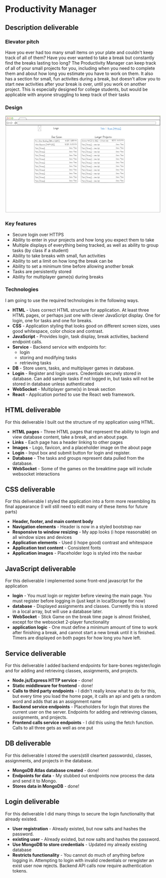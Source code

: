 # Productivity Manager

## Description deliverable

### Elevator pitch

Have you ever had too many small items on your plate and couldn't keep track of all of them? Have you ever wanted to take a break but constantly find the breaks lasting too long? The Productivity Manager can keep track of all of your small projects for you, including when you need to complete them and about how long you estimate you have to work on them. It also has a section for small, fun activites during a break, but doesn't allow you to start new activities after your break is over, until you work on another project. This is especially designed for college students, but would be applicable with anyone struggling to keep track of their tasks

### Design

![Mock Draft](mock-draft.png)


### Key features

- Secure login over HTTPS
- Ability to enter in your projects and how long you expect them to take
- Multiple displays of everything being tracked, as well as ability to group tasks (by class if a student)
- Ability to take breaks with small, fun activities
- Ability to set a limit on how long the break can be
- Ability to set a minimum time before allowing another break
- Tasks are persistently stored
- Ability for multiplayer game(s) during breaks

### Technologies

I am going to use the required technologies in the following ways.

- **HTML** - Uses correct HTML structure for application. At least three HTML pages, or perhaps just one with clever JavaScript display. One for login, one for tasks and one for breaks.
- **CSS** - Application styling that looks good on different screen sizes, uses good whitespace, color choice and contrast.
- **JavaScript** - Provides login, task display, break activities, backend endpoint calls.
- **Service** - Backend service with endpoints for:
  - login
  - storing and modifying tasks
  - retrieving tasks
- **DB** - Store users, tasks, and multiplayer games in database.
- **Login** - Register and login users. Credentials securely stored in database. Can add sample tasks if not logged in, but tasks will not be stored in database unless authenticated
- **WebSocket** - Multiplayer game(s) in break section
- **React** - Application ported to use the React web framework.

## HTML deliverable

For this deliverable I built out the structure of my application using HTML.

- **HTML pages** - Three HTML pages that represent the ability to login and view database content, take a break, and an about page.
- **Links** - Each page has a header linking to other pages
- **Images** - Logo, favicon, and a placeholder image on the about page
- **Login** - Input box and submit button for login and register.
- **Database** - The tasks and groups represent data pulled from the database.
- **WebSocket** - Some of the games on the breaktime page will include websocket interactions

## CSS deliverable
For this deliverable I styled the application into a form more resembling its final appearance (I will still need to edit many of these items for future parts)
- **Header, footer, and main content body**
- **Navigation elements** - Header is now in a styled bootstrap nav
- **Responsive to window resizing** - My app looks (i hope reasonable) on all window sizes and devices
- **Application elements** - Used (i hope good) contrast and whitespace
- **Application text content** - Consistent fonts
- **Application images** - Placeholder logo is styled into the navbar

## JavaScript deliverable

For this deliverable I implemented some front-end javascript for the application

- **login** - You must login or register before viewing the main page. You must register before logging in (just kept in localStorage for now)
- **database** - Displayed assignments and classes. Currently this is stored in a local array, but will use a database later.
- **WebSocket** - Stick Game on the break time page is almost finished, except for the websocket 2-player functionality
- **application logic** - One must define a minimum amount of time to work after finishing a break, and cannot start a new break until it is finished. Timers are displayed on both pages for how long you have left.


## Service deliverable

For this deliverable I added backend endpoints for bare-bones register/login and for adding and retrieving classes, assignments, and projects.

- **Node.js/Express HTTP service** - done!
- **Static middleware for frontend** - done!
- **Calls to third party endpoints** - I didn't really know what to do for this, but every time you load the home page, it calls an api and gets a random word and adds that as an assignment name
- **Backend service endpoints** - Placeholders for login that stores the current user on the server. Endpoints for adding and retrieving classes, assignments, and projects.
- **Frontend calls service endpoints** - I did this using the fetch function. Calls to all three gets as well as one put

## DB deliverable

For this deliverable I stored the users(still cleartext passwords), classes, assignments, and projects in the database.

- **MongoDB Atlas database created** - done!
- **Endpoints for data** - My stubbed out endpoints now process the data and send it to Mongo.
- **Stores data in MongoDB** - done!

## Login deliverable

For this deliverable I did many things to secure the login functionality that already existed.

- **User registration** - Already existed, but now salts and hashes the password.
- **existing user** - Already existed, but now salts and hashes the password.
- **Use MongoDB to store credentials** - Updated my already existing database
- **Restricts functionality** - You cannot do much of anything before logging in. Attempting to login with invalid credentials or reregister an exist user now rejects. Backend API calls now require authentication tokens.